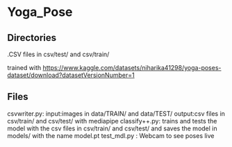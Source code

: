 # Yoga_Pose

## Directories

.CSV files in csv/test/ and csv/train/

trained with  [https://www.kaggle.com/datasets/niharika41298/yoga-poses-dataset/download?datasetVersionNumber=1 ](https://www.kaggle.com/datasets/niharika41298/yoga-poses-dataset/download?datasetVersionNumber=1 )

## Files
csvwriter.py: input:images in data/TRAIN/ and data/TEST/ output:csv files in csv/train/ and csv/test/ with mediapipe
classify++.py: trains and tests the model with the csv files in csv/train/ and csv/test/ and saves the model in models/ with the name model.pt
test_mdl.py : Webcam to see poses live
